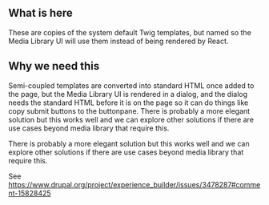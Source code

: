 ## What is here
These are copies of the system default Twig templates, but named so the Media Library
UI will use them instead of being rendered by React.

## Why we need this
Semi-coupled templates are converted into standard HTML once added to the page, but the Media Library UI
is rendered in a dialog, and the dialog needs the standard HTML before it is on the page so it can do things like copy submit buttons to the buttonpane. There is probably a more elegant solution but this works well and we can explore other solutions if there are use cases beyond media library that require this.

There is probably a more elegant solution but this works well and we can explore other solutions if there are use cases beyond media library that require this.

See https://www.drupal.org/project/experience_builder/issues/3478287#comment-15828425
